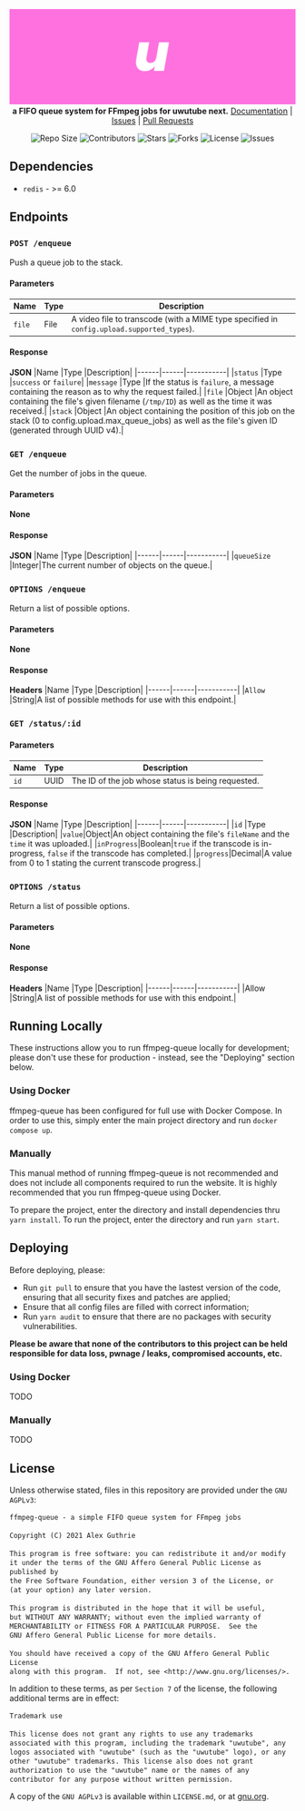 <div align="center">
  <p align="center">
    <img src="https://raw.githubusercontent.com/uwutube-bot/uwutube-bot/main/logo-banner.svg" alt="uwutube banner">
    <b>a FIFO queue system for FFmpeg jobs for uwutube next.</b>
    <a href="https://github.com/uwutube/ffmpeg-queue/wiki">Documentation</a> |
    <a href="https://github.com/uwutube/ffmpeg-queue/issues">Issues</a> |
    <a href="https://github.com/uwutube/ffmpeg-queue/pulls">Pull Requests</a>
  </p>
  <p align="center">
      <img src="https://img.shields.io/github/repo-size/uwutube/ffmpeg-queue?style=flat-square" alt="Repo Size">
      <img src="https://img.shields.io/github/contributors/uwutube/ffmpeg-queue?style=flat-square" alt="Contributors">
      <img src="https://img.shields.io/github/stars/uwutube/ffmpeg-queue?style=flat-square" alt="Stars"> 
      <img src="https://img.shields.io/github/forks/uwutube/ffmpeg-queue?style=flat-square" alt="Forks">
      <img src="https://img.shields.io/github/license/uwutube/ffmpeg-queue?style=flat-square" alt="License">
      <img src="https://img.shields.io/github/issues/uwutube/ffmpeg-queue?style=flat-square" alt="Issues">
  </p>
</div>

## Dependencies

- `redis` - >= 6.0

## Endpoints

### `POST /enqueue`

Push a queue job to the stack.

#### Parameters

|Name  |Type  |Description|
|------|------|-----------|
|`file`  |File  |A video file to transcode (with a MIME type specified in `config.upload.supported_types`).|

#### Response

**JSON**
|Name  |Type  |Description|
|------|------|-----------|
|`status` |Type  |`success` or `failure`|
|`message` |Type  |If the status is `failure`, a message containing the reason as to why the request failed.|
|`file`  |Object |An object containing the file's given filename (`/tmp/ID`) as well as the time it was received.|
|`stack`  |Object |An object containing the position of this job on the stack (0 to config.upload.max_queue_jobs) as well as the file's given ID (generated through UUID v4).|

### `GET /enqueue`

Get the number of jobs in the queue.

#### Parameters

**None**

#### Response

**JSON**
|Name  |Type  |Description|
|------|------|-----------|
|`queueSize`  |Integer|The current number of objects on the queue.|

### `OPTIONS /enqueue`

Return a list of possible options.

#### Parameters

**None**

#### Response

**Headers**
|Name  |Type  |Description|
|------|------|-----------|
|`Allow` |String|A list of possible methods for use with this endpoint.|

### `GET /status/:id`

#### Parameters

|Name  |Type  |Description|
|------|------|-----------|
|`id`|UUID|The ID of the job whose status is being requested.|

#### Response

**JSON**
|Name  |Type  |Description|
|------|------|-----------|
|`id`  |Type  |Description|
|`value`|Object|An object containing the file's `fileName` and the `time` it was uploaded.|
|`inProgress`|Boolean|`true` if the transcode is in-progress, `false` if the transcode has completed.|
|`progress`|Decimal|A value from 0 to 1 stating the current transcode progress.|

### `OPTIONS /status`

Return a list of possible options.

#### Parameters

**None**

#### Response

**Headers**
|Name  |Type  |Description|
|------|------|-----------|
|Allow |String|A list of possible methods for use with this endpoint.|

## Running Locally

These instructions allow you to run ffmpeg-queue locally for development; please don't use these for production - instead, see the
"Deploying" section below.

### Using Docker

ffmpeg-queue has been configured for full use with Docker Compose. In order to use this, simply enter the main project directory
and run `docker compose up`.

### Manually

This manual method of running ffmpeg-queue is not recommended and does not include all components required to run the website. It
is highly recommended that you run ffmpeg-queue using Docker.

To prepare the project, enter the directory and install dependencies thru `yarn install`.
To run the project, enter the directory and run `yarn start`.

## Deploying

Before deploying, please:

- Run `git pull` to ensure that you have the lastest version of the code, ensuring that all security fixes and patches are 
applied;
- Ensure that all config files are filled with correct information;
- Run `yarn audit` to ensure that there are no packages with security vulnerabilities.

**Please be aware that none of the contributors to this project can be held responsible for data loss, pwnage / leaks, 
compromised accounts, etc.**

### Using Docker

TODO

### Manually

TODO

## License

Unless otherwise stated, files in this repository are provided under the `GNU AGPLv3`:

```
ffmpeg-queue - a simple FIFO queue system for FFmpeg jobs

Copyright (C) 2021 Alex Guthrie

This program is free software: you can redistribute it and/or modify
it under the terms of the GNU Affero General Public License as published by
the Free Software Foundation, either version 3 of the License, or
(at your option) any later version.

This program is distributed in the hope that it will be useful,
but WITHOUT ANY WARRANTY; without even the implied warranty of
MERCHANTABILITY or FITNESS FOR A PARTICULAR PURPOSE.  See the
GNU Affero General Public License for more details.

You should have received a copy of the GNU Affero General Public License
along with this program.  If not, see <http://www.gnu.org/licenses/>.
```

In addition to these terms, as per `Section 7` of the license, the following additional terms are in effect:

```
Trademark use

This license does not grant any rights to use any trademarks 
associated with this program, including the trademark "uwutube", any 
logos associated with "uwutube" (such as the "uwutube" logo), or any 
other "uwutube" trademarks. This license also does not grant 
authorization to use the "uwutube" name or the names of any 
contributor for any purpose without written permission.
```

A copy of the `GNU AGPLv3` is available within `LICENSE.md`, or at [gnu.org](https://www.gnu.org/licenses/#AGPL).
